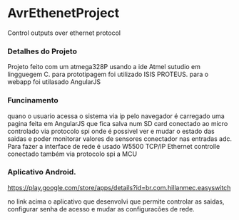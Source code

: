 # AvrEthenetProject

Control outputs over ethernet protocol
 
### Detalhes do Projeto

Projeto feito com um atmega328P usando a ide Atmel sutudio em lingguegem C.
para prototipagem foi utilizado ISIS PROTEUS.
para o webapp foi utilasado AngularJS

### Funcinamento

quano o usuario acessa o sistema via ip pelo navegador é carregado uma pagina feita em AngularJS que fica salva num SD card conectado ao micro controlado via protocolo spi
onde é possivel ver e mudar o estado das saidas e poder monitorar valores de sensores conectador nas entradas adc.
Para fazer a interface de rede é usado W5500 TCP/IP Ethernet controlle conectado também via protocolo spi a MCU

### Aplicativo Android.

https://play.google.com/store/apps/details?id=br.com.hillanmec.easyswitch

no link acima o aplicativo que desenvolvi que permite controlar as saidas, configurar senha de acesso e mudar as configuracões de rede.


